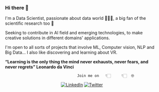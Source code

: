 ### Hi there 🌱

I'm a Data Scientist, passionate about data world 👩🏻‍💻, a big fan of the scientific research too 🦉

Seeking to contribute in AI field and emerging technologies, to make creative solutions in different domains' applications.

I'm open to all sorts of projects that involve ML, Computer vision, NLP and Big Data... I also like discovering and learning about VR.

**“Learning is the only thing the mind never exhausts, never fears, and never regrets” Leonardo da Vinci**

                                     Join me on   👇🏻     👇🏻  🤓
<p align="center">
<a href="https://www.linkedin.com/in/hibatallah-kabbaj-462805159/">
<img src="https://img.shields.io/badge/-LinkedIn-%233781da" alt="LinkedIn"/></a> 
<a href="https://twitter.com/hibatallahkab">
<img src="https://img.shields.io/badge/-Twitter-%231DA1F2" alt="Twitter" /></a> 
</p>

